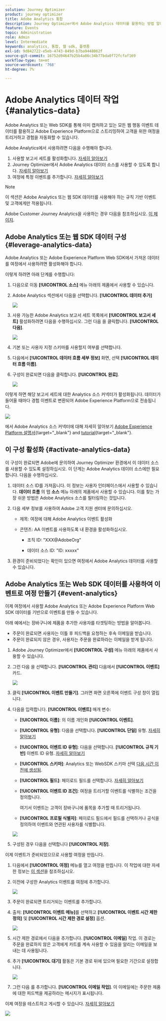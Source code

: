 ```yaml
---
solution: Journey Optimizer
product: journey optimizer
title: Adobe Analytics 통합
description: Journey Optimizer에서 Adobe Analytics 데이터를 활용하는 방법 알아보기
feature: Events
topic: Administration
role: Admin
level: Intermediate
keywords: analytics, 통합, 웹 sdk, 플랫폼
exl-id: 9d842722-e5eb-4743-849d-b7ba9448062f
source-git-commit: 16752d94647b25b4a86c34b77bda0f72fcfaf169
workflow-type: tm+mt
source-wordcount: '768'
ht-degree: 7%

---
```


# Adobe Analytics 데이터 작업 {#analytics-data}

Adobe Analytics 또는 Web SDK를 통해 이미 캡처하고 있는 모든 웹 행동 이벤트 데이터를 활용하고 Adobe Experience Platform으로 스트리밍하여 고객을 위한 여정을 트리거하고 경험을 자동화할 수 있습니다.

Adobe Analytics에서 사용하려면 다음을 수행해야 합니다.

1. 사용할 보고서 세트를 활성화합니다. [자세히 알아보기](#leverage-analytics-data)
1. Journey Optimizer에서 Adobe Analytics 데이터 소스를 사용할 수 있도록 합니다. [자세히 알아보기](#activate-analytics-data)
1. 여정에 특정 이벤트를 추가합니다. [자세히 알아보기](#event-analytic)

>[!NOTE]
>
>이 섹션은 Adobe Analytics 또는 웹 SDK 데이터를 사용해야 하는 규칙 기반 이벤트 및 고객에게만 적용됩니다.
> 
>Adobe Customer Journey Analytics을 사용하는 경우 다음을 참조하십시오. [이 페이지](../reports/cja-ajo.md).

## Adobe Analytics 또는 웹 SDK 데이터 구성 {#leverage-analytics-data}

Adobe Analytics 또는 Adobe Experience Platform Web SDK에서 가져온 데이터를 여정에서 사용하려면 활성화해야 합니다.

이렇게 하려면 아래 단계를 수행합니다:

1. 다음으로 이동 **[!UICONTROL 소스]** 메뉴 아래의 제품에서 사용할 수 있습니다.

1. Adobe Analytics 섹션에서 다음을 선택합니다. **[!UICONTROL 데이터 추가]**

   ![](assets/ajo-aa_1.png)

1. 사용 가능한 Adobe Analytics 보고서 세트 목록에서 **[!UICONTROL 보고서 세트]** 활성화하려면 다음을 수행하십시오. 그런 다음 을 클릭합니다. **[!UICONTROL 다음]**.

   ![](assets/ajo-aa_2.png)

1. 기본 또는 사용자 지정 스키마를 사용할지 여부를 선택합니다.

1. 다음에서 **[!UICONTROL 데이터 흐름 세부 정보]** 화면, 선택 **[!UICONTROL 데이터 흐름 이름]**.

1. 구성이 완료되면 다음을 클릭합니다. **[!UICONTROL 완료]**.

   ![](assets/ajo-aa_3.png)

이렇게 하면 해당 보고서 세트에 대한 Analytics 소스 커넥터가 활성화됩니다. 데이터가 들어올 때마다 경험 이벤트로 변환되어 Adobe Experience Platform으로 전송됩니다.

![](assets/ajo-aa_4.png)

에서 Adobe Analytics 소스 커넥터에 대해 자세히 알아보기  [Adobe Experience Platform 설명서](https://experienceleague.adobe.com/docs/experience-platform/sources/connectors/adobe-applications/analytics.html?lang=ko-KR){target="_blank"} and [tutorial](https://experienceleague.adobe.com/docs/experience-platform/sources/ui-tutorials/create/adobe-applications/analytics.html){target="_blank"}.

## 이 구성 활성화 {#activate-analytics-data}

이 구성이 완료되면 Adobe에 문의하여 Journey Optimizer 환경에서 이 데이터 소스를 사용할 수 있도록 설정하십시오. 이 단계는 Adobe Analytics 데이터 소스에만 필요합니다. 다음을 수행하십시오.

1. 데이터 소스 ID를 가져옵니다. 이 정보는 사용자 인터페이스에서 사용할 수 있습니다. **데이터 흐름** 의 탭 **소스** 메뉴 아래의 제품에서 사용할 수 있습니다. 이를 찾는 가장 쉬운 방법은 Adobe Analytics 소스를 필터링하는 것입니다.
1. 다음 세부 정보를 사용하여 Adobe 고객 지원 센터에 문의하십시오.

   * 제목: 여정에 대해 Adobe Analytics 이벤트 활성화

   * 콘텐츠: AA 이벤트를 사용하도록 내 환경을 활성화하십시오.

      * 조직 ID: &quot;XXX@AdobeOrg&quot;

      * 데이터 소스 ID: &quot;ID: xxxxx&quot;

1. 환경이 준비되었다는 확인이 있으면 여정에서 Adobe Analytics 데이터를 사용할 수 있습니다.

## Adobe Analytics 또는 Web SDK 데이터를 사용하여 이벤트로 여정 만들기 {#event-analytics}

이제 여정에서 사용할 Adobe Analytics 또는 Adobe Experience Platform Web SDK 데이터를 기반으로 이벤트를 만들 수 있습니다.

아래 예에서는 장바구니에 제품을 추가한 사용자를 타겟팅하는 방법을 알아봅니다.

* 주문이 완료되면 사용자는 이틀 후 피드백을 요청하는 후속 이메일을 받습니다.
* 주문이 완료되지 않은 경우, 사용자는 주문을 완료하라는 이메일을 받게 됩니다.

1. Adobe Journey Optimizer에서 **[!UICONTROL 구성]** 메뉴 아래의 제품에서 사용할 수 있습니다.

1. 그런 다음 을 선택합니다. **[!UICONTROL 관리]** 다음에서 **[!UICONTROL 이벤트]** 카드.

   ![](assets/ajo-aa_5.png)

1. 클릭 **[!UICONTROL 이벤트 만들기]**. 그러면 화면 오른쪽에 이벤트 구성 창이 열립니다.

1. 다음을 입력합니다. **[!UICONTROL 이벤트]** 매개 변수:

   * **[!UICONTROL 이름]**: 의 이름 개인화 **[!UICONTROL 이벤트]**.
   * **[!UICONTROL 유형]**: 다음을 선택합니다. **[!UICONTROL 단일]** 유형. [자세히 알아보기](../event/about-events.md)
   * **[!UICONTROL 이벤트 ID 유형]**: 다음을 선택합니다. **[!UICONTROL 규칙 기반]** 이벤트 ID 유형. [자세히 알아보기](../event/about-events.md#event-id-type)
   * **[!UICONTROL 스키마]**: Analytics 또는 WebSDK 스키마 선택 [다음 시간 이전에 생성됨](#leverage-analytics-data).
   * **[!UICONTROL 필드]**: 페이로드 필드를 선택합니다. [자세히 알아보기](../event/about-creating.md#define-the-payload-fields)
   * **[!UICONTROL 이벤트 ID 조건]**: 여정을 트리거할 이벤트를 식별하는 조건을 정의합니다.

      여기서 이벤트는 고객이 장바구니에 품목을 추가할 때 트리거됩니다.
   * **[!UICONTROL 프로필 식별자]**: 페이로드 필드에서 필드를 선택하거나 공식을 정의하여 이벤트와 연관된 사용자를 식별합니다.

   ![](assets/ajo-aa_6.png)

1. 구성된 경우 다음을 선택합니다 **[!UICONTROL 저장]**.

이제 이벤트가 준비되었으므로 사용할 여정을 만듭니다.

1. 다음에서 **[!UICONTROL 여정]** 메뉴를 열고 여정을 만듭니다. 이 작업에 대한 자세한 정보는 [이 섹션](../building-journeys/journey-gs.md)을 참조하십시오.

1. 이전에 구성한 Analytics 이벤트를 여정에 추가합니다.

   ![](assets/ajo-aa_8.png)

1. 주문이 완료되면 트리거되는 이벤트를 추가합니다.

1. 출처: **[!UICONTROL 이벤트 메뉴]**&#x200B;를 선택하고 **[!UICONTROL 이벤트 시간 제한 정의]** 및 **[!UICONTROL 시간 제한 경로 설정]** 옵션.

   ![](assets/ajo-aa_9.png)

1. 시간 제한 경로에서 다음을 추가합니다. **[!UICONTROL 이메일]** 작업. 이 경로는 주문을 완료하지 않은 고객에게 카트를 계속 사용할 수 있음을 알리는 이메일을 보내는 데 사용됩니다.

1. 추가 **[!UICONTROL 대기]** 활동은 기본 경로 뒤에 있으며 필요한 기간으로 설정합니다.

   ![](assets/ajo-aa_10.png)

1. 그런 다음 를 추가합니다. **[!UICONTROL 이메일 작업]**. 이 이메일에는 주문한 제품에 대한 피드백을 제공하라는 메시지가 표시됩니다.

이제 여정을 테스트하고 게시할 수 있습니다. [자세히 알아보기](../building-journeys/publishing-the-journey.md)

![](assets/ajo-aa_7.png)
